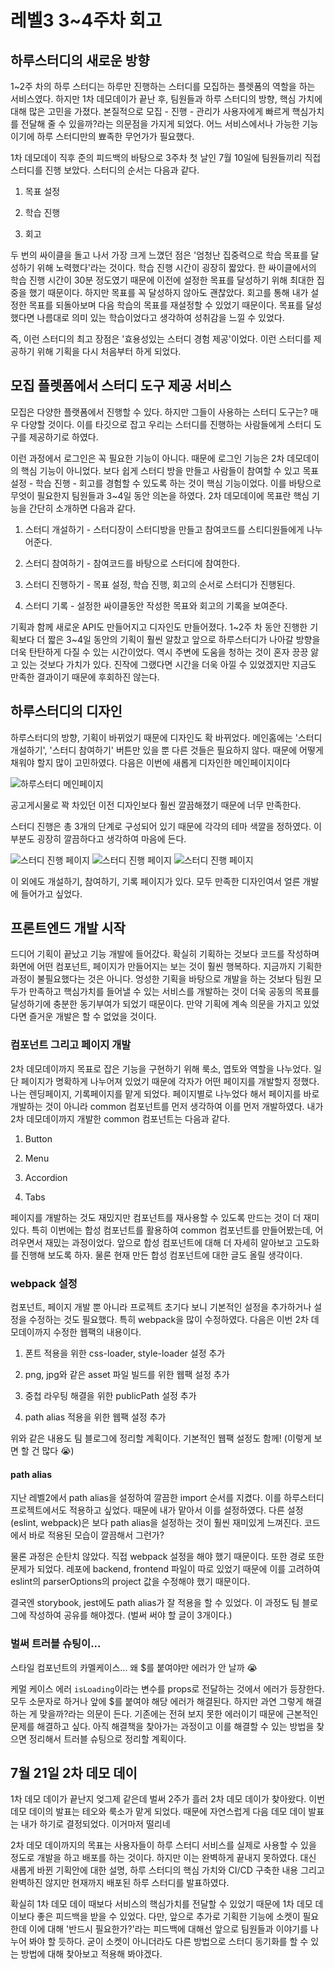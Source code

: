 # 레벨3 3~4주차 회고

## 하루스터디의 새로운 방향

1~2주 차의 하루 스터디는 하루만 진행하는 스터디를 모집하는 플렛폼의 역할을 하는 서비스였다. 하지만 1차 데모데이가 끝난 후, 팀원들과 하루 스터디의 방향, 핵심 가치에 대해 많은 고민을 가졌다. 본질적으로 모집 - 진행 - 관리가 사용자에게 빠르게 핵심가치를 전달해 줄 수 있을까?라는 의문점을 가지게 되었다. 어느 서비스에서나 가능한 기능이기에 하루 스터디만의 뾰족한 무언가가 필요했다.

1차 데모데이 직후 준의 피드백의 바탕으로 3주차 첫 날인 7월 10일에 팀원들끼리 직접 스터디를 진행 보았다. 스터디의 순서는 다음과 같다.

1. 목표 설정

2. 학습 진행

3. 회고

두 번의 싸이클을 돌고 나서 가장 크게 느꼈던 점은 '엄청난 집중력으로 학습 목표를 달성하기 위해 노력했다'라는 것이다. 학습 진행 시간이 굉장히 짧았다. 한 싸이클에서의 학습 진행 시간이 30분 정도였기 때문에 이전에 설정한 목표를 달성하기 위해 최대한 집중을 했기 때문이다. 하지만 목표를 꼭 달성하지 않아도 괜찮았다. 회고를 통해 내가 설정한 목표를 되돌아보며 다음 학습의 목표를 재설정할 수 있었기 때문이다. 목표를 달성했다면 나름대로 의미 있는 학습이었다고 생각하여 성취감을 느낄 수 있었다.

즉, 이런 스터디의 최고 장점은 '효용성있는 스터디 경험 제공'이었다. 이런 스터디를 제공하기 위해 기획을 다시 처음부터 하게 되었다.

## 모집 플렛폼에서 스터디 도구 제공 서비스

모집은 다양한 플랫폼에서 진행할 수 있다. 하지만 그들이 사용하는 스터디 도구는? 매우 다양할 것이다. 이를 타깃으로 잡고 우리는 스터디를 진행하는 사람들에게 스터디 도구를 제공하기로 하였다.

이런 과정에서 로그인은 꼭 필요한 기능이 아니다. 때문에 로그인 기능은 2차 데모데이의 핵심 기능이 아니었다. 보다 쉽게 스터디 방을 만들고 사람들이 참여할 수 있고 목표 설정 - 학습 진행 - 회고를 경험할 수 있도록 하는 것이 핵심 기능이었다. 이를 바탕으로 무엇이 필요한지 팀원들과 3~4일 동안 의논을 하였다. 2차 데모데이에 목표란 핵심 기능을 간단히 소개하면 다음과 같다.

1. 스터디 개설하기 - 스터디장이 스터디방을 만들고 참여코드를 스티디원들에게 나누어준다.

2. 스터디 참여하기 - 참여코드를 바탕으로 스터디에 참여한다.

3. 스터디 진행하기 - 목표 설정, 학습 진행, 회고의 순서로 스터디가 진행된다.

4. 스터디 기록 - 설정한 싸이클동안 작성한 목표와 회고의 기록을 보여준다.

기획과 함께 새로운 API도 만들어지고 디자인도 만들어졌다. 1~2주 차 동안 진행한 기획보다 더 짧은 3~4일 동안의 기획이 훨씬 알찼고 앞으로 하루스터디가 나아갈 방향을 더욱 탄탄하게 다질 수 있는 시간이었다. 역시 주변에 도움을 청하는 것이 혼자 끙끙 앓고 있는 것보다 가치가 있다. 진작에 그랬다면 시간을 더욱 아낄 수 있었겠지만 지금도 만족한 결과이기 때문에 후회하진 않는다.

## 하루스터디의 디자인

하루스터디의 방향, 기획이 바뀌었기 때문에 디자인도 확 바뀌었다. 메인홈에는 '스터디 개설하기', '스터디 참여하기' 버튼만 있을 뿐 다른 것들은 필요하지 않다. 때문에 어떻게 채워야 할지 많이 고민하였다. 다음은 이번에 새롭게 디자인한 메인페이지이다

![하루스터디 메인페이지](https://img1.daumcdn.net/thumb/R1280x0/?scode=mtistory2&fname=https%3A%2F%2Fblog.kakaocdn.net%2Fdn%2Fc08KdD%2Fbtso6phgbrR%2FUGt9dJkulfqz7IxUknnGUK%2Fimg.png)

공고게시물로 꽉 차있던 이전 디자인보다 훨씬 깔끔해졌기 때문에 너무 만족한다.

스터디 진행은 총 3개의 단계로 구성되어 있기 때문에 각각의 테마 색깔을 정하였다. 이 부분도 굉장히 깔끔하다고 생각하여 마음에 든다.

![스터디 진행 페이지](https://img1.daumcdn.net/thumb/R1280x0/?scode=mtistory2&fname=https%3A%2F%2Fblog.kakaocdn.net%2Fdn%2FbCQvLl%2Fbtso08HOzN7%2FWj86hcKIWH8FffKAootyHk%2Fimg.png)
![스터디 진행 페이지](https://img1.daumcdn.net/thumb/R1280x0/?scode=mtistory2&fname=https%3A%2F%2Fblog.kakaocdn.net%2Fdn%2FdfwhYq%2Fbtso6MQYzz5%2FifxTcaBIG9c2m3ga8ZyEVK%2Fimg.png)
![스터디 진행 페이지](https://img1.daumcdn.net/thumb/R1280x0/?scode=mtistory2&fname=https%3A%2F%2Fblog.kakaocdn.net%2Fdn%2FbFtzwG%2Fbtso09mnRV0%2FI1rnia1ad3rFWjscepol41%2Fimg.png)

이 외에도 개설하기, 참여하기, 기록 페이지가 있다. 모두 만족한 디자인여서 얼른 개발에 들어가고 싶었다.

## 프론트엔드 개발 시작

드디어 기획이 끝났고 기능 개발에 들어갔다. 확실히 기획하는 것보다 코드를 작성하며 화면에 어떤 컴포넌트, 페이지가 만들어지는 보는 것이 훨씬 행복하다. 지금까지 기획한 과정이 불필요했다는 것은 아니다. 엉성한 기획을 바탕으로 개발을 하는 것보다 팀원 모두가 만족하고 핵심가치를 들어낼 수 있는 서비스를 개발하는 것이 더욱 공동의 목표를 달성하기에 충분한 동기부여가 되었기 때문이다. 만약 기획에 계속 의문을 가지고 있었다면 즐거운 개발은 할 수 없었을 것이다.

### 컴포넌트 그리고 페이지 개발

2차 데모데이까지 목표로 잡은 기능을 구현하기 위해 룩소, 엽토와 역할을 나누었다. 일단 페이지가 명확하게 나누어져 있었기 때문에 각자가 어떤 페이지를 개발할지 정했다. 나는 렌딩페이지, 기록페이지를 맡게 되었다. 페이지별로 나누었다 해서 페이지를 바로 개발하는 것이 아니라 common 컴포넌트를 먼저 생각하여 이를 먼저 개발하였다. 내가 2차 데모데이까지 개발한 common 컴포넌트는 다음과 같다.

1. Button

2. Menu

3. Accordion

4. Tabs

페이지를 개발하는 것도 재밌지만 컴포넌트를 재사용할 수 있도록 만드는 것이 더 재미있다. 특히 이번에는 합성 컴포넌트를 활용하여 common 컴포넌트를 만들어봤는데, 어려우면서 재밌는 과정이었다. 앞으로 합성 컴포넌트에 대해 더 자세히 알아보고 고도화를 진행해 보도록 하자. 물론 현재 만든 합성 컴포넌트에 대한 글도 올릴 생각이다.

### webpack 설정

컴포넌트, 페이지 개발 뿐 아니라 프로젝트 초기다 보니 기본적인 설정을 추가하거나 설정을 수정하는 것도 필요했다. 특히 webpack을 많이 수정하였다. 다음은 이번 2차 데모데이까지 수정한 웹팩의 내용이다.

1. 폰트 적용을 위한 css-loader, style-loader 설정 추가

2. png, jpg와 같은 asset 파일 빌드를 위한 웹팩 설정 추가

3. 중첩 라우팅 해결을 위한 publicPath 설정 추가

4. path alias 적용을 위한 웹팩 설정 추가

위와 같은 내용도 팀 블로그에 정리할 계획이다. 기본적인 웹팩 설정도 함께! (이렇게 보면 할 건 많다 😭)

#### path alias

지난 레벨2에서 path alias을 설정하여 깔끔한 import 순서를 지켰다. 이를 하루스터디 프로젝트에서도 적용하고 싶었다. 때문에 내가 맡아서 이를 설정하였다. 다른 설정(eslint, webpack)은 보다 path alias을 설정하는 것이 훨씬 재미있게 느껴진다. 코드에서 바로 적용된 모습이 깔끔해서 그런가?

물론 과정은 순탄치 않았다. 직접 webpack 설정을 해야 했기 때문이다. 또한 경로 또한 문제가 되었다. 레포에 backend, frontend 파일이 따로 있었기 때문에 이를 고려하여 eslint의 parserOptions의 project 값을 수정해야 했기 때문이다.

결국엔 storybook, jest에도 path alias가 잘 적용을 할 수 있었다. 이 과정도 팀 블로그에 작성하여 공유를 해야겠다. (벌써 써야 할 글이 3개이다.)

### 벌써 트러블 슈팅이...

스타일 컴포넌트의 카멜케이스... 왜 $를 붙여야만 에러가 안 날까 😭

케멀 케이스 에러
`isLoading`이라는 변수를 props로 전달하는 것에서 에러가 등장한다. 모두 소문자로 하거나 앞에 $를 붙여야 해당 에러가 해결된다. 하지만 과연 그렇게 해결하는 게 맞을까?라는 의문이 든다. 기존에는 전혀 보지 못한 에러이기 때문에 근본적인 문제를 해결하고 싶다. 아직 해결책을 찾아가는 과정이고 이를 해결할 수 있는 방법을 찾으면 정리해서 트러블 슈팅으로 정리할 계획이다.

## 7월 21일 2차 데모 데이

1차 데모 데이가 끝난지 엊그제 같은데 벌써 2주가 흘러 2차 데모 데이가 찾아왔다. 이번 데모 데이의 발표는 테오와 룩소가 맡게 되었다. 때문에 자연스럽게 다음 데모 데이 발표는 내가 하기로 결정되었다. 이거마저 떨리네

2차 데모 데이까지의 목표는 사용자들이 하루 스터디 서비스를 실제로 사용할 수 있을 정도로 개발을 하고 배포를 하는 것이다. 하지만 이는 완벽하게 끝내지 못하였다. 대신 새롭게 바뀐 기획안에 대한 설명, 하루 스터디의 핵심 가치와 CI/CD 구축한 내용 그리고 완벽하진 않지만 현재까지 배포된 하루 스터디를 발표하였다.

확실히 1차 데모 데이 때보다 서비스의 핵심가치를 전달할 수 있었기 때문에 1차 데모 데이보다 좋은 피드백을 받을 수 있었다. 다만, 앞으로 추가로 기획한 기능에 소켓이 필요한데 이에 대해 '반드시 필요한가?'라는 피드백에 대해선 앞으로 팀원들과 이야기를 나누어 봐야 할 듯하다. 굳이 소켓이 아니더라도 다른 방법으로 스터디 동기화를 할 수 있는 방법에 대해 찾아보고 적용해 봐야겠다.
